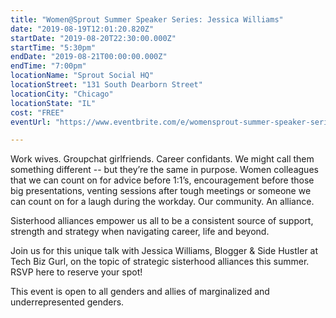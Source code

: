 ```yaml
---
title: "Women@Sprout Summer Speaker Series: Jessica Williams"
date: "2019-08-19T12:01:20.820Z"
startDate: "2019-08-20T22:30:00.000Z"
startTime: "5:30pm"
endDate: "2019-08-21T00:00:00.000Z"
endTime: "7:00pm"
locationName: "Sprout Social HQ"
locationStreet: "131 South Dearborn Street"
locationCity: "Chicago"
locationState: "IL"
cost: "FREE"
eventUrl: "https://www.eventbrite.com/e/womensprout-summer-speaker-series-jessica-williams-tickets-63921075658"

---
```


Work wives. Groupchat girlfriends. Career confidants. We might call them something different -- but they’re the same in purpose.
Women colleagues that we can count on for advice before 1:1’s, encouragement before those big presentations, venting sessions after tough meetings or someone we can count on for a laugh during the workday. Our community. An alliance.

Sisterhood alliances empower us all to be a consistent source of support, strength and strategy when navigating career, life and beyond.

Join us for this unique talk with Jessica Williams, Blogger & Side Hustler at Tech Biz Gurl, on the topic of strategic sisterhood alliances this summer. RSVP here to reserve your spot!

This event is open to all genders and allies of marginalized and underrepresented genders.

